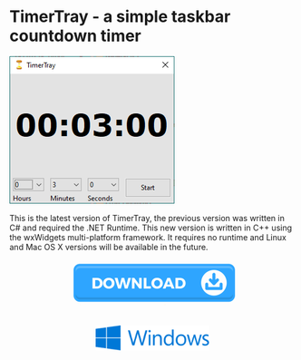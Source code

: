# TimerTray - a simple taskbar countdown timer


<img src="TimerTray2_MainWindow.png" alt="TimerTray main window"/>

This is the latest version of TimerTray, the previous version was written in C# and required the .NET Runtime. This new version is written in C++ using the wxWidgets multi-platform framework. It requires no runtime and Linux and Mac OS X versions will be available in the future.

<img src="Download.png" style="display: block; margin: auto;" alt="Download Windows installer" width=300/>

[<img src="Windows.svg" style="display: block; margin: auto; padding: 20px;" alt="Download Windows installer" width=200/>](/Installer/Output/mysetup.exe?raw=true)

